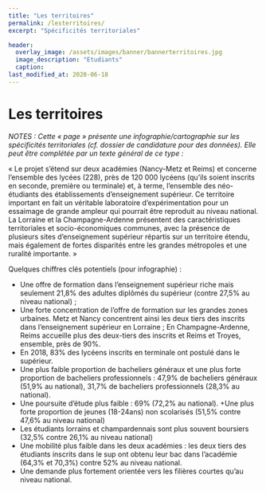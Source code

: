 ```yaml
---
title: "Les territoires"
permalink: /lesterritoires/
excerpt: "Spécificités territoriales"

header:
  overlay_image: /assets/images/banner/bannerterritoires.jpg
  image_description: "Etudiants"
  caption: 
last_modified_at: 2020-06-18
---
```


# Les territoires


*NOTES : Cette « page » présente une infographie/cartographie sur les spécificités territoriales (cf. dossier de candidature pour des données). Elle peut être complétée par un texte général de ce type :*

« Le projet s’étend sur deux académies (Nancy-Metz et Reims) et concerne l’ensemble des lycées (228), près de 120 000 lycéens (qu’ils soient inscrits en seconde, première ou terminale) et, à terme, l’ensemble des néo-étudiants des établissements d’enseignement supérieur. Ce territoire important en fait un véritable laboratoire d’expérimentation pour un essaimage de grande ampleur qui pourrait être reproduit au niveau national.
La Lorraine et la Champagne-Ardenne présentent des caractéristiques territoriales et socio-économiques communes, avec la présence de plusieurs sites d’enseignement supérieur répartis sur un territoire étendu, mais également de fortes disparités entre les grandes métropoles et une ruralité importante. » 

Quelques chiffres clés potentiels  (pour infographie) :
+ Une offre de formation dans l’enseignement supérieur riche mais seulement 21,8% des adultes diplômés du supérieur (contre 27,5% au niveau national) ;
+ Une forte concentration de l’offre de formation sur les grandes zones urbaines. Metz et Nancy concentrent ainsi les deux tiers des inscrits dans l’enseignement supérieur en Lorraine ; En Champagne-Ardenne, Reims accueille plus des deux-tiers des inscrits et Reims et Troyes, ensemble, près de 90%.
+ En 2018, 83% des lycéens inscrits en terminale ont postulé dans le supérieur.
+ Une plus faible proportion de bacheliers généraux et une plus forte proportion de bacheliers professionnels : 47,9% de bacheliers généraux (51,9% au national), 31,7% de bacheliers professionnels (28,3% au national).
+ Une poursuite d’étude plus faible : 69% (72,2% au national).
+Une plus forte proportion de jeunes (18-24ans) non scolarisés (51,5% contre 47,6% au niveau national)
+ Les étudiants lorrains et champardennais sont plus souvent boursiers (32,5% contre 26,1% au niveau national)
+ Une mobilité plus faible dans les deux académies : les deux tiers des étudiants inscrits dans le sup ont obtenu leur bac dans l’académie (64,3% et 70,3%) contre 52% au niveau national.
+ Une demande plus fortement orientée vers les filières courtes qu’au niveau national.

